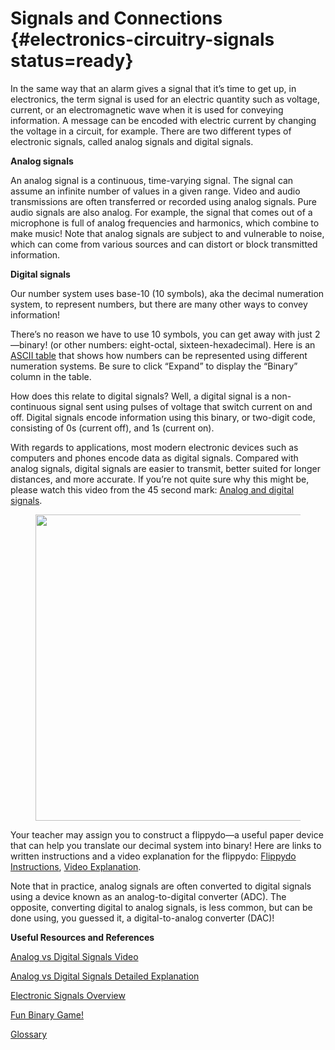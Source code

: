 # Signals and Connections {#electronics-circuitry-signals status=ready}

In the same way that an alarm gives a signal that it’s time to get up, in electronics, the term signal is used for an electric quantity such as voltage, current, or an electromagnetic wave when it is used for conveying information. A message can be encoded with electric current by changing the voltage in a circuit, for example. There are two different types of electronic signals, called analog signals and digital signals. 

__Analog signals__

An analog signal is a continuous, time-varying signal. The signal can assume an infinite number of values in a given range. 
Video and audio transmissions are often transferred or recorded using analog signals. Pure audio signals are also analog. For example, the signal that comes out of a microphone is full of analog frequencies and harmonics, which combine to make music! Note that analog signals are subject to and vulnerable to noise, which can come from various sources and can distort or block transmitted information.

__Digital signals__

Our number system uses base-10 (10 symbols), aka the decimal numeration system, to represent numbers, but there are many other ways to convey information!

There’s no reason we have to use 10 symbols, you can get away with just 2—binary! (or other numbers: eight-octal, sixteen-hexadecimal). Here is an [ASCII table](https://www.rapidtables.com/code/text/ascii-table.html) that shows how numbers can be represented using different numeration systems. Be sure to click “Expand” to display the “Binary” column in the table. 

How does this relate to digital signals? Well, a digital signal is a non-continuous signal sent using pulses of voltage that switch current on and off. Digital signals encode information using this binary, or two-digit code, consisting of 0s (current off), and 1s (current on). 
	
With regards to applications, most modern electronic devices such as computers and phones encode data as digital signals. Compared with analog signals, digital signals are easier to transmit, better suited for longer distances, and more accurate. If you’re not quite sure why this might be, please watch this video from the 45 second mark: [Analog and digital signals](https://www.youtube.com/watch?v=XCu6L4kQF3k).

<figure>
    <img style='width:35em' src=“circuit_images/analog_vs_digital.png”/>
</figure>

Your teacher may assign you to construct a flippydo—a useful paper device that can help you translate our decimal system into binary! Here are links to written instructions and a video explanation for the flippydo: [Flippydo Instructions](https://docs.google.com/document/d/1QnD9khmPUz1az3ZLc5L8vavR6lU0uScspotRhORnHxE/edit), [Video Explanation](https://www.youtube.com/watch?v=wDWj1a4BZjQ).

Note that in practice, analog signals are often converted to digital signals using a device known as an analog-to-digital converter (ADC). The opposite, converting digital to analog signals, is less common, but can be done using, you guessed it, a digital-to-analog converter (DAC)!

**Useful Resources and References**

[Analog vs Digital Signals Video](https://www.youtube.com/watch?v=hdtc9_cdfTY)

[Analog vs Digital Signals Detailed Explanation](https://learn.sparkfun.com/tutorials/analog-vs-digital/all)

[Electronic Signals Overview](https://flexbooks.ck12.org/cbook/ck-12-middle-school-physical-science-flexbook-2.0/section/20.15/primary/lesson/electronic-signal-ms-ps)

[Fun Binary Game!]([https://games.penjee.com/binary-bonanza/](https://games.penjee.com/binary-bonanza/))

[Glossary](https://docs.google.com/document/d/1LJzESfH8VnLDAitNTwwa-iDZs-zY-KM2v1EuWFoLz6A/edit?usp=sharing)